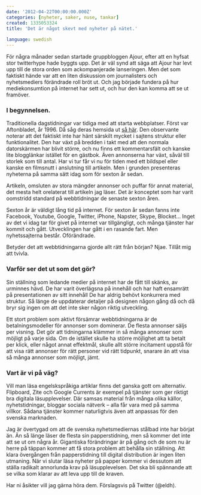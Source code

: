 ```yaml
---
date: '2012-04-22T00:00:00.000Z'
categories: [nyheter, saker, nuse, tankar]
created: 1335053324
title: 'Det är något skevt med nyheter på nätet.'
 
language: swedish
---
```


För några månader sedan startade gruppbloggen Ajour, efter att en hyfsat stor twitterhype hade byggts upp. Det är väl synd att säga att Ajour har levt upp till de stora orden som ackompanjerade lanseringen. Men det som faktiskt hände var att en liten diskussion om journalisters och nyhetsmediers förändrade roll bröt ut. Och jag började fundera på hur mediekonsumtion på internet har sett ut, och hur den kan komma att se ut framöver.

<h3>I begynnelsen.</h3>

Traditionella dagstidningar var tidiga med att starta webbplatser. Först var Aftonbladet, år 1996. Då såg deras hemsida ut <a href="http://web.archive.org/web/19961023235430/http://www.aftonbladet.se/">så här</a>. Den observante noterar att det faktiskt inte har hänt särskilt mycket i sajtens struktur eller funktionalitet. Den har växt på bredden i takt med att den normala datorskärmen har blivit större, och nu finns ett kommentarsfält och kanske lite blogglänkar istället för en gästbok. Även annonserna har växt, såväl till storlek som till antal. Har vi tur får vi nu för tiden med ett bildspel eller kanske en filmsnutt i anslutning till artikeln. Men i grunden presenteras nyheterna på samma sätt idag som för sexton år sedan.

Artikeln, omsluten av stora mängder annonser och puffar för annat material, det mesta helt orelaterat till artikeln jag läser. Det är konceptet som har varit oomstridd standard på webbtidningar de senaste sexton åren.

Sexton år är väldigt lång tid på internet. För sexton år sedan fanns inte Facebook, Youtube, Google, Twitter, iPhone, Napster, Skype, Blocket… Inget av det vi idag tar för givet på internet var tillgängligt, och många tjänster har kommit och gått. Utvecklingen har gått i en rasande fart. Men nyhetssajterna består. Oförändrade.

Betyder det att webbtidningarna gjorde allt rätt från början? Njae. Tillåt mig att tvivla.

<h3>Varför ser det ut som det gör?</h3>

Sin ställning som ledande medier på internet har de fått till skänks, av urminnes hävd. De har varit överlägsna på innehåll och har haft ensamrätt på presentationen av sitt innehåll De har aldrig behövt konkurrera med struktur. Så länge de uppdaterar detaljer på designen någon gång då och då bryr sig ingen om att det inte sker någon riktig utveckling.

Ett stort problem som aktivt försämrar webbtidningarna är de betalningsmodeller för annonser som dominerar. De flesta annonser säljs per visning. Det gör att tidningarna klämmer in så många annonser som möjligt på varje sida. Om de istället skulle ha större möjlighet att ta betalt per klick, eller något annat effektmål, skulle allt större incitament uppstå för att visa rätt annonser för rätt personer vid rätt tidpunkt, snarare än att visa så många annonser som möjligt, jämt.

<h3>Vart är vi på väg?</h3>

Vill man läsa engelskspråkiga artiklar finns det ganska gott om alternativ. Flipboard, Zite och Google Currents är exempel på tjänster som ger riktigt bra digitala läsupplevelser. Där samsas material från många olika källor, nyhetstidningar, bloggar sociala nätverk – alla får vara med på samma villkor. Sådana tjänster kommer naturligtvis även att anpassas för den svenska marknaden.

Jag är övertygad om att de svenska nyhetsmediernas stålbad inte har börjat än. Än så länge läser de flesta sin papperstidning, men så kommer det inte att se ut om några år. Gigantiska förändringar är på gång och de som nu är herre på täppan kommer att få stora problem att behålla sin ställning. Att klara övergången från papperstidning till digital distribution är ingen liten utmaning. När vi slutar läsa nyheter på papper kommer vi dessutom att ställa radikalt annorlunda krav på läsupplevelsen. Det ska bli spännande att se vilka som klarar av att leva upp till de kraven.

Har ni åsikter vill jag gärna höra dem. Förslagsvis på Twitter (@eldh).
